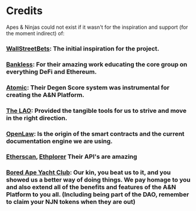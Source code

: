 # Credits

Apes & Ninjas could not exist if it wasn't for the inspiration and support (for the moment indirect) of:

### [WallStreetBets]("https://www.reddit.com/r/wallstreetbets/"): The initial inspiration for the project.
### [Bankless]("https://banklesshq.com/"): For their amazing work educating the core group on everything DeFi and Ethereum.

### [Atomic]("https://atomic.blue/"): Their Degen Score system was instrumental for creating the A&N Platform.
### [The LAO]("https://www.thelao.io/"): Provided the tangible tools for us to strive and move in the right direction.

### [OpenLaw]("https://www.openlaw.io/"): Is the origin of the smart contracts and the current documentation engine we are using.

### [Etherscan]("https://etherscan.io/"), [Ethplorer]("https://ethplorer.io/") Their API's are amazing 

### [Bored Ape Yacht Club]("https://boredapeyachtclub.com/"): Our kin, you beat us to it, and you showed us a better way of doing things. We pay homage to you and also extend all of the benefits and features of the A&N Platform to you all.  (Including being part of the DAO, remember to claim your NJN tokens when they are out)
